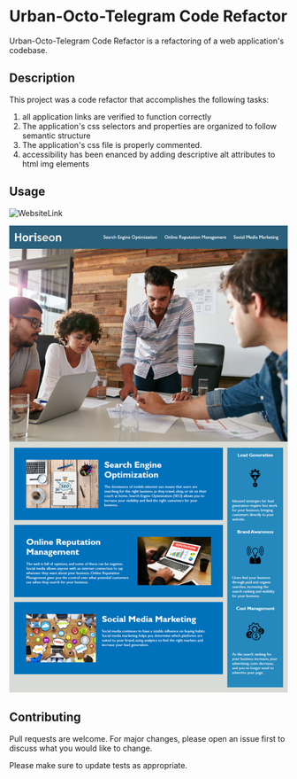 # Urban-Octo-Telegram Code Refactor

Urban-Octo-Telegram Code Refactor is a refactoring of a web application's codebase.

## Description

This project was a code refactor that accomplishes the following tasks: 
1. all application links are verified to function correctly
2. The application's css selectors and properties are organized to follow semantic structure
3. The application's css file is properly commented.
4. accessibility has been enanced by adding descriptive alt attributes to html img elements

## Usage

![WebsiteLink](https://tparlmer.github.io/Challenge_1/)

![Original Mockup](/urban-octo-telegram/Develop/assets/images/original-mockup.png "Original Mockup")

## Contributing
Pull requests are welcome. For major changes, please open an issue first to discuss what you would like to change.

Please make sure to update tests as appropriate.
